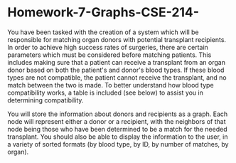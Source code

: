 # Homework-7-Graphs-CSE-214-

You have been tasked with the creation of a system which will be responsible for matching organ donors with potential transplant recipients. In order to achieve high success rates of surgeries, there are certain parameters which must be considered before matching patients. This includes making sure that a patient can receive a transplant from an organ donor based on both the patient's and donor's blood types. If these blood types are not compatible, the patient cannot receive the transplant, and no match between the two is made. To better understand how blood type compatibility works, a table is included (see below) to assist you in determining compatibility.

You will store the information about donors and recipients as a graph. Each node will represent either a donor or a recipient, with the neighbors of that node being those who have been determined to be a match for the needed transplant. You should also be able to display the information to the user, in a variety of sorted formats (by blood type, by ID, by number of matches, by organ).
